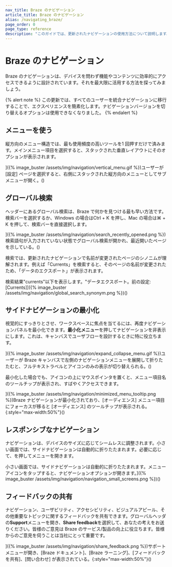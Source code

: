 ```yaml
---
nav_title: Braze のナビゲーション
article_title: Braze のナビゲーション
alias: /navigating_braze/
page_order: 0
page_type: reference
description: "このガイドでは、更新されたナビゲーションの使用方法について説明します。"
---
```


# Braze のナビゲーション

Braze のナビゲーションは、デバイスを問わず機能やコンテンツに効率的にアクセスできるように設計されています。それを最大限に活用する方法を探ってみましょう。

{% alert note %}
この更新では、すべてのユーザーを統合ナビゲーションに移行することで、エクスペリエンスを簡素化します。ナビゲーションバージョンを切り替えるオプションは使用できなくなりました。
{% endalert %}

## メニューを使う

縦方向のメニュー構造では、最も使用頻度の高いツールを1 回押すだけで済みます。メインメニュー項目を選択すると、スタックされた垂直レイアウトにそのオプションが表示されます。 

]({% image_buster /assets/img/navigation/vertical_menu.gif %})ユーザーが [設定] ページを選択すると、右側にスタックされた縦方向のメニューとしてサブメニューが開く。()

## グローバル検索

ヘッダーにあるグローバル検索は、Braze で何かを見つける最も早い方法です。検索バーを選択するか、Windows の場合はCtrl + K を押し、Mac の場合は⌘ + K を押して、検索バーを直接選択します。 

]({% image_buster /assets/img/navigation/search_recently_opened.png %})検索語句が入力されていない状態でグローバル検索が開かれ、最近開いたページを示している。()

検索では、更新されたナビゲーションで名前が変更されたページのシノニムが理解されます。例えば「Currents」を検索すると、そのページの名前が変更されたため、「データのエクスポート」が表示されます。

検索結果"currents"以下を表示します。"データエクスポート。前の設定: [Currents]]({% image_buster /assets/img/navigation/global_search_synonym.png %})()

## サイドナビゲーションの最小化

視覚的にすっきりとさせ、ワークスペースに焦点を当てるには、再度ナビゲーションパネルを最小化できます。**最小化メニュー**を押してナビゲーションを非表示にします。これは、キャンバスでユーザフローを設計するときに特に役立ちます。 

]({% image_buster /assets/img/navigation/expand_collapse_menu.gif %})ユーザーが Braze キャンバスで左側のナビゲーションメニューを展開して折りたたむと、フルテキストラベルとアイコンのみの表示が切り替えられる。()

最小化した場合でも、アイコンの上にマウスポインタを置くと、メニュー項目名のツールチップが表示され、すばやくアクセスできます。

]({% image_buster /assets/img/navigation/minimized_menu_tooltip.png %})Braze ナビゲーションが最小化されており、[オーディエンス] メニュー項目にフォーカスが移ると [オーディエンス] のツールチップが表示される。{:style="max-width:50%"}()

## レスポンシブなナビゲーション

ナビゲーションは、デバイスのサイズに応じてシームレスに調整されます。小さい画面では、サイドナビゲーションは自動的に折りたたまれます。必要に応じて、<i class="fa-solid fa-bars" aria-label="ナビゲーションメニュー"></i>を押してメニューを開きます。 

小さい画面では、サイドナビゲーションは自動的に折りたたまれます。メニューアイコンをタップすると、ナビゲーションオプションが開きます。]({% image_buster /assets/img/navigation/navigation_small_screens.png %})()

## フィードバックの共有

ナビゲーション、ユーザビリティ、アクセシビリティ、ビジュアルアピール、その他重要なトピックに関するフィードバックを共有できます。グローバルヘッダの**Support**メニューを開き、**Share feedback**を選択して、あなたの考えをお送りください。皆様のご意見は Braze のサービス/製品の向上に役立ちます。皆様からのご意見を伺うことは当社にとって重要です。

]({% image_buster /assets/img/navigation/share_feedback.png %})サポートメニューが開き、[Braze ドキュメント]、[Braze ラーニング]、[フィードバックを共有]、[問い合わせ] が表示されている。{:style="max-width:50%"}()

